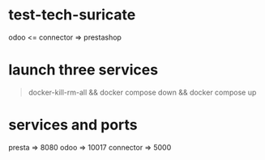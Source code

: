 # test-tech-suricate
odoo <= connector => prestashop

# launch three services
> docker-kill-rm-all && docker compose down && docker compose up

# services and ports
presta      =>  8080
odoo        =>  10017
connector   =>  5000

